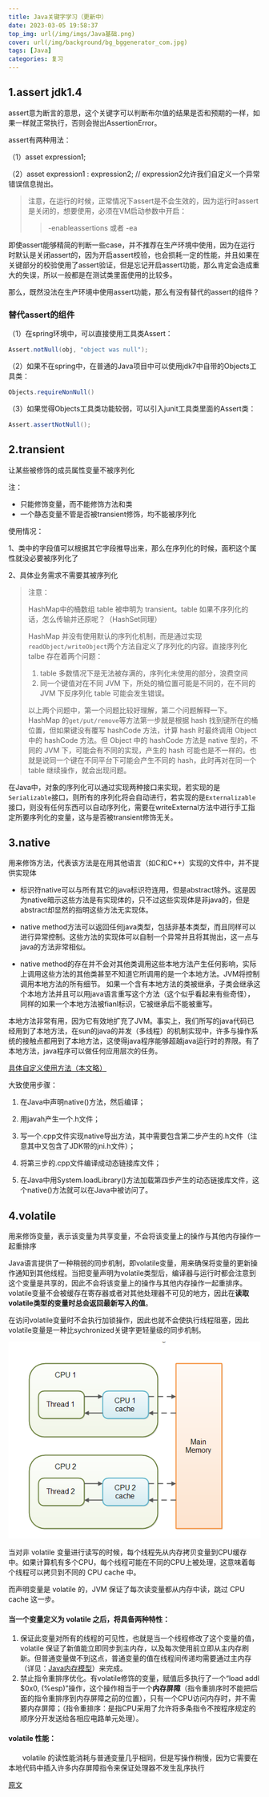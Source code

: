 ```yaml
---
title: Java关键字学习（更新中）
date: 2023-03-05 19:58:37
top_img: url(/img/imgs/Java基础.png)
cover: url(/img/background/bg_bggenerator_com.jpg)
tags: [Java]
categories: 复习
---
```


## 1.assert   jdk1.4

assert意为断言的意思，这个关键字可以判断布尔值的结果是否和预期的一样，如果一样就正常执行，否则会抛出AssertionError。

assert有两种用法：

（1）asset expression1;

（2）asset expression1 : expression2; // expression2允许我们自定义一个异常错误信息抛出。

> 注意，在运行的时候，正常情况下assert是不会生效的，因为运行时assert是关闭的，想要使用，必须在VM启动参数中开启：
>
> > -enableassertions 或者 -ea



即使assert能够精简的判断一些case，并不推荐在生产环境中使用，因为在运行时默认是关闭assert的，因为开启assert校验，也会损耗一定的性能，并且如果在关键部分的校验使用了assert验证，但是忘记开启assert功能，那么肯定会造成重大的失误，所以一般都是在测试类里面使用的比较多。

那么，既然没法在生产环境中使用assert功能，那么有没有替代的assert的组件？

### 替代assert的组件

（1）在spring环境中，可以直接使用工具类Assert：

```java
Assert.notNull(obj, "object was null");
```

（2）如果不在spring中，在普通的Java项目中可以使用jdk7中自带的Objects工具类：

```java
Objects.requireNonNull()
```

（3）如果觉得Objects工具类功能较弱，可以引入junit工具类里面的Assert类：

```java
Assert.assertNotNull();
```

## 2.transient

让某些被修饰的成员属性变量不被序列化

注：

* 只能修饰变量，而不能修饰方法和类
* 一个静态变量不管是否被transient修饰，均不能被序列化

使用情况：

1、类中的字段值可以根据其它字段推导出来，那么在序列化的时候，面积这个属性就没必要被序列化了

2、具体业务需求不需要其被序列化

> 注意：
>
> HashMap中的桶数组 table 被申明为 transient。table 如果不序列化的话，怎么传输并还原呢？（HashSet同理）
>
> HashMap 并没有使用默认的序列化机制，而是通过实现`readObject/writeObject`两个方法自定义了序列化的内容。直接序列化 talbe 存在着两个问题：
>
> 1. table 多数情况下是无法被存满的，序列化未使用的部分，浪费空间
> 2. 同一个键值对在不同 JVM 下，所处的桶位置可能是不同的，在不同的 JVM 下反序列化 table 可能会发生错误。
>
> 以上两个问题中，第一个问题比较好理解，第二个问题解释一下。HashMap 的`get/put/remove`等方法第一步就是根据 hash 找到键所在的桶位置，但如果键没有覆写 hashCode 方法，计算 hash 时最终调用 Object 中的 hashCode 方法。但 Object 中的 hashCode 方法是 native 型的，不同的 JVM 下，可能会有不同的实现，产生的 hash 可能也是不一样的。也就是说同一个键在不同平台下可能会产生不同的 hash，此时再对在同一个 table 继续操作，就会出现问题。

在Java中，对象的序列化可以通过实现两种接口来实现，若实现的是`Serializable`接口，则所有的序列化将会自动进行，若实现的是`Externalizable`接口，则没有任何东西可以自动序列化，需要在writeExternal方法中进行手工指定所要序列化的变量，这与是否被transient修饰无关。

## 3.native

用来修饰方法，代表该方法是在用其他语言（如C和C++）实现的文件中，并不提供实现体

* 标识符native可以与所有其它的java标识符连用，但是abstract除外。这是因为native暗示这些方法是有实现体的，只不过这些实现体是非java的，但是abstract却显然的指明这些方法无实现体。

* native method方法可以返回任何java类型，包括非基本类型，而且同样可以进行异常控制。这些方法的实现体可以自制一个异常并且将其抛出，这一点与java的方法非常相似。

* native method的存在并不会对其他类调用这些本地方法产生任何影响，实际上调用这些方法的其他类甚至不知道它所调用的是一个本地方法。JVM将控制调用本地方法的所有细节。 如果一个含有本地方法的类被继承，子类会继承这个本地方法并且可以用java语言重写这个方法（这个似乎看起来有些奇怪），同样的如果一个本地方法被fianl标识，它被继承后不能被重写。

本地方法非常有用，因为它有效地扩充了JVM。事实上，我们所写的java代码已经用到了本地方法，在sun的java的并发（多线程）的机制实现中，许多与操作系统的接触点都用到了本地方法，这使得java程序能够超越java运行时的界限。有了本地方法，java程序可以做任何应用层次的任务。

[具体自定义使用方法（本文略）](https://www.cnblogs.com/KingIceMou/p/7239668.html)

大致使用步骤：

1. 在Java中声明native()方法，然后编译；
   
2. 用javah产生一个.h文件；
   
3. 写一个.cpp文件实现native导出方法，其中需要包含第二步产生的.h文件（注意其中又包含了JDK带的jni.h文件）；
   
4. 将第三步的.cpp文件编译成动态链接库文件；
   
5. 在Java中用System.loadLibrary()方法加载第四步产生的动态链接库文件，这个native()方法就可以在Java中被访问了。

## 4.volatile

用来修饰变量，表示该变量为共享变量，不会将该变量上的操作与其他内存操作一起重排序

Java语言提供了一种稍弱的同步机制，即volatile变量，用来确保将变量的更新操作通知到其他线程。当把变量声明为volatile类型后，编译器与运行时都会注意到这个变量是共享的，因此不会将该变量上的操作与其他内存操作一起重排序。volatile变量不会被缓存在寄存器或者对其他处理器不可见的地方，因此在**读取volatile类型的变量时总会返回最新写入的值**。

在访问volatile变量时不会执行加锁操作，因此也就不会使执行线程阻塞，因此volatile变量是一种比sychronized关键字更轻量级的同步机制。

![](Java关键字总结（不常用）/731716-20160708224602686-2141387366.png)

当对非 volatile 变量进行读写的时候，每个线程先从内存拷贝变量到CPU缓存中。如果计算机有多个CPU，每个线程可能在不同的CPU上被处理，这意味着每个线程可以拷贝到不同的 CPU cache 中。

而声明变量是 volatile 的，JVM 保证了每次读变量都从内存中读，跳过 CPU cache 这一步。

#### 当一个变量定义为 volatile 之后，将具备两种特性：

1. 保证此变量对所有的线程的可见性，也就是当一个线程修改了这个变量的值，volatile 保证了新值能立即同步到主内存，以及每次使用前立即从主内存刷新。但普通变量做不到这点，普通变量的值在线程间传递均需要通过主内存（详见：[Java内存模型](http://www.cnblogs.com/zhengbin/p/6407137.html)）来完成。
2. 禁止指令重排序优化。有volatile修饰的变量，赋值后多执行了一个“load addl $0x0, (%esp)”操作，这个操作相当于一个**内存屏障**（指令重排序时不能把后面的指令重排序到内存屏障之前的位置），只有一个CPU访问内存时，并不需要内存屏障；（指令重排序：是指CPU采用了允许将多条指令不按程序规定的顺序分开发送给各相应电路单元处理）。

#### volatile 性能：

　　volatile 的读性能消耗与普通变量几乎相同，但是写操作稍慢，因为它需要在本地代码中插入许多内存屏障指令来保证处理器不发生乱序执行

[原文](https://www.cnblogs.com/zhengbin/p/5654805.html)